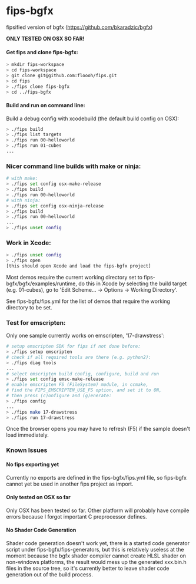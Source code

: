 # fips-bgfx
fipsified version of bgfx (https://github.com/bkaradzic/bgfx)

**ONLY TESTED ON OSX SO FAR!**

#### Get fips and clone fips-bgfx:

```bash
> mkdir fips-workspace
> cd fips-workspace
> git clone git@github.com:floooh/fips.git
> cd fips
> ./fips clone fips-bgfx
> cd ../fips-bgfx
```

#### Build and run on command line:

Build a debug config with xcodebuild (the default build
config on OSX):

```bash
> ./fips build
> ./fips list targets
> ./fips run 00-helloworld
> ./fips run 01-cubes
...
```

### Nicer command line builds with make or ninja:

```bash
# with make:
> ./fips set config osx-make-release
> ./fips build
> ./fips run 00-helloworld
# with ninja:
> ./fips set config osx-ninja-release
> ./fips build
> ./fips run 00-helloworld
...
> ./fips unset config
```

### Work in Xcode:

```bash
> ./fips unset config
> ./fips open
[this should open Xcode and load the fips-bgfx project]
```

Most demos require the current working directory set to 
fips-bgfx/bgfx/examples/runtime, do this in Xcode by selecting
the build target (e.g. 01-cubes), go to 
'Edit Scheme... -> Options -> Working Directory'.

See fips-bgfx/fips.yml for the list of demos that require the
working directory to be set.

### Test for emscripten:

Only one sample currently works on emscripten, '17-drawstress':

```bash
# setup emscripten SDK for fips if not done before:
> ./fips setup emscripten
# check if all required tools are there (e.g. python2):
> ./fips diag tools
...
# select emscripten build config, configure, build and run
> ./fips set config emsc-make-release
# enable emscripten FS (FileSystem) module, in ccmake,
# find the FIPS_EMSCRIPTEN_USE_FS option, and set it to ON,
# then press (c)onfigure and (g)enerate:
> ./fips config
...
> ./fips make 17-drawstress
> ./fips run 17-drawstress
```

Once the browser opens you may have to refresh (F5) if the sample
doesn't load immediately.

### Known Issues

#### No fips exporting yet

Currently no exports are defined in the fips-bgfx/fips.yml
file, so fips-bgfx cannot yet be used in another fips project
as import.

#### Only tested on OSX so far

Only OSX has been tested so far. Other platform will probably
have compile errors because I forgot important C preprocessor
defines.

#### No Shader Code Generation

Shader code generation doesn't work yet, there is a started
code generator script under fips-bgfx/fips-generators, but this
is relatively useless at the moment because the bgfx shader compiler
cannot create HLSL shader on non-windows platforms, the result
would mess up the generated xxx.bin.h files in the source tree, so it's
currently better to leave shader code generation out of the 
build process.


